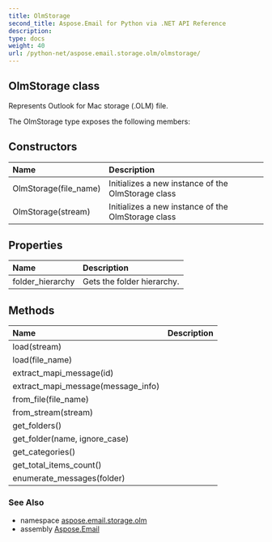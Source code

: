 ```yaml
---
title: OlmStorage
second_title: Aspose.Email for Python via .NET API Reference
description: 
type: docs
weight: 40
url: /python-net/aspose.email.storage.olm/olmstorage/
---
```


## OlmStorage class

Represents Outlook for Mac storage (.OLM) file.

The OlmStorage type exposes the following members:
## Constructors
| Name | Description |
| :- | :- |
|OlmStorage(file_name)|Initializes a new instance of the OlmStorage class|
|OlmStorage(stream)|Initializes a new instance of the OlmStorage class|
## Properties
| Name | Description |
| :- | :- |
|folder_hierarchy|Gets the folder hierarchy.|
## Methods
| Name | Description |
| :- | :- |
|load(stream)|  |
|load(file_name)|  |
|extract_mapi_message(id)|  |
|extract_mapi_message(message_info)|  |
|from_file(file_name)|  |
|from_stream(stream)|  |
|get_folders()|  |
|get_folder(name, ignore_case)|  |
|get_categories()|  |
|get_total_items_count()|  |
|enumerate_messages(folder)|  |

### See Also

* namespace [aspose.email.storage.olm](/email/python-net/aspose.email.storage.olm/)
* assembly [Aspose.Email](/email/python-net/)

